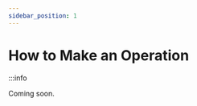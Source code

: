 ```yaml
---
sidebar_position: 1
---
```

# How to Make an Operation

:::info

Coming soon.

<!-- Src/app/core/operation

mkdir <yourname>
make file <yourname>.ts

That file needs to follow this template
<Create Template>
	--types of data can be found in DataTypes
	-name – must be unique

Param name is what will show on screen

Add to params array in the order you would like them displays on screen

Add inlets in the order you would like them to appear across the width. 

Push to ops.service.ts

Src/assets/json/op_classifications.json
	Insert the name in the “name” field


Src/assets/json/op_descriptions.json
Name: (same as the name assigned in your ts. 
Displayname: “what will be shown 
 -->
<!-- 

```js title="twill.ts"
import { first } from "rxjs/operators";
import { createCell, getCellValue } from "../../model/cell";
import { BoolParam, Draft, NumParam, Operation, OpInput, OpParamVal } from "../../model/datatypes";
import { initDraftFromDrawdown, initDraftWithParams, setHeddle, warps, wefts } from "../../model/drafts";
import { getOpParamValById } from "../../model/operations";
import { Sequence } from "../../model/sequence";


const name = "twill";
const old_names = [];

//PARAMS
const warps_raised:NumParam =  
    {name: 'warps raised',
    type: 'number',
    min: 0,
    max: 100,
    value: 1,
    dx: ""
};


const warps_lowered: NumParam = 
    {name: 'warps lowered',
    type: 'number',
    min: 0,
    max: 100,
    value: 3,
    dx:""
}

const sz: BoolParam = 
        {name: 'S/Z',
        type: 'boolean',
        falsestate: 'S',
        truestate: 'Z',
        value: 0,
        dx: ''
        }

const facing: BoolParam = 
    {name: 'facing',
    type: 'boolean',
    falsestate: "weft facing",
    truestate: "warp facing",
    value: 0,
    dx: ''
    }



const params = [warps_raised, warps_lowered, sz, facing];

//INLETS

  const inlets = [];


const  perform = (param_vals: Array<OpParamVal>, op_inputs: Array<OpInput>) => {

      const raised: number = getOpParamValById(0, param_vals);
      const lowered: number = getOpParamValById(1, param_vals);
      const sz: number = getOpParamValById(2, param_vals);
      const facing: number = getOpParamValById(3, param_vals);


      let first_row = new Sequence.OneD();
      first_row.pushMultiple(1, raised).pushMultiple(0, lowered);

      if(facing) first_row.invert();


      let pattern = new Sequence.TwoD();
      let shift_dir = (sz) ? -1 : 1;
      for(let i = 0; i < (raised+lowered); i++){
        pattern.pushWeftSequence(first_row.shift(shift_dir).val());
      }


      return Promise.resolve([initDraftFromDrawdown(pattern.export())]);

  }   


const generateName = (param_vals: Array<OpParamVal>, op_inputs: Array<OpInput>) : string => {
    const raised: number = getOpParamValById(0, param_vals);
    const lowered: number = getOpParamValById(1, param_vals);
    const sz: number = getOpParamValById(2, param_vals);
    const dir: string = (sz) ? "S" : "Z";
  return raised+"/"+lowered+dir+'twill';
}


export const twill: Operation = {name, old_names, params, inlets, perform, generateName};
``` -->
